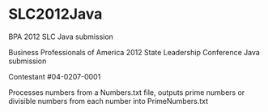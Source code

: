 # SLC2012Java
 BPA 2012 SLC Java submission

Business Professionals of America 2012 State Leadership Conference Java submission

Contestant #04-0207-0001

Processes numbers from a Numbers.txt file, outputs prime numbers or divisible numbers from each number into PrimeNumbers.txt
